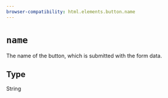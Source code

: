 ```yaml
---
browser-compatibility: html.elements.button.name
---
```


# `name`

The name of the button, which is submitted with the form data.

## Type

String
